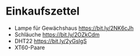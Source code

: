 # Einkaufszettel
- Lampe für Gewächshaus https://bit.ly/2NK6cJh
- Schläuche https://bit.ly/2OZkCdm
- DHT22 https://bit.ly/2yGsIgS
- XT60-Paare
